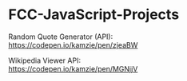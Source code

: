 # FCC-JavaScript-Projects

Random Quote Generator (API):   
https://codepen.io/kamzie/pen/zjeaBW

Wikipedia Viewer API:   
https://codepen.io/kamzie/pen/MGNjjV

